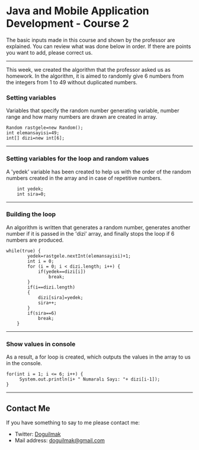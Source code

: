 
# Java and Mobile Application Development - Course 2

The basic inputs made in this course and shown by the professor are explained. You can review what was done below in order. If there are points you want to add, please correct us.

---

This week, we created the algorithm that the professor asked us as homework. In the algorithm, it is aimed to randomly give 6 numbers from the integers from 1 to 49 without duplicated numbers.

### Setting variables

Variables that specify the random number generating variable, number range and how many numbers are drawn are created in array.

    Random rastgele=new Random();
	int elemansayisi=49;
	int[] dizi=new int[6];

---

### Setting variables for the loop and random values

A 'yedek' variable has been created to help us with the order of the random numbers created in the array and in case of repetitive numbers.

    
		int yedek;
		int sira=0;

---

### Building the loop

An algorithm is written that generates a random number, generates another number if it is passed in the 'dizi' array, and finally stops the loop if 6 numbers are produced.


    while(true) {
			yedek=rastgele.nextInt(elemansayisi)+1;
			int i = 0;
			for (i = 0; i < dizi.length; i++) {
				if(yedek==dizi[i])
					break;
			}
			if(i==dizi.length)
			{
				dizi[sira]=yedek;
				sira++;
			}
			if(sira==6)
				break;
		}

---

### Show values ​​in console

As a result, a for loop is created, which outputs the values ​​in the array to us in the console.

    for(int i = 1; i <= 6; i++)	{
    	 System.out.println(i+ " Numaralı Sayı: "+ dizi[i-1]);
    }

---

## Contact Me

If you have something to say to me please contact me: 

 - Twitter: [Doguilmak](https://twitter.com/Doguilmak) 
 - Mail address: doguilmak@gmail.com
